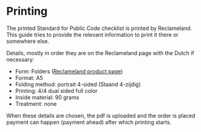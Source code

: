 # Printing

<!-- SPDX-License-Identifier: CC0-1.0 -->
<!-- SPDX-FileCopyrightText: 2021-2023 The Foundation for Public Code <info@publiccode.net>, https://standard.publiccode.net/AUTHORS -->

The printed Standard for Public Code checklist is printed by Reclameland.
This guide tries to provide the relevant information to print it there or somewhere else.

Details, mostly in order they are on the Reclameland page with the Dutch if necessary:

* Form: Folders ([Reclameland product page](https://www.reclameland.nl/drukken/folders))
* Format: A5
* Folding method: portrait 4-sided (Staand 4-zijdig)
* Printing: 4/4 dual sided full color
* Inside material: 90 grams
* Treatment: none

When these details are chosen, the pdf is uploaded and the order is placed payment can happen (payment ahead) after which printing starts.
